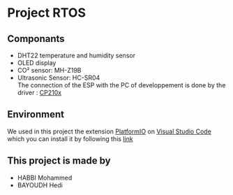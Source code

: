 # Project RTOS 
## Componants
- DHT22 temperature and humidity sensor
- OLED display
- CO² sensor: MH-Z19B
- Ultrasonic Sensor: HC-SR04\
The connection of the ESP with the PC of developpement is done by the driver : [CP210x](https://www.silabs.com/developer-tools/usb-to-uart-bridge-vcp-drivers)
## Environment
We used in this project the extension [PlatformIO](https://platformio.org/) on [Visual Studio Code](https://code.visualstudio.com/) which you can install it by following this [link](https://platformio.org/install/ide?install=vscode)
## This project is made by
- HABBI Mohammed
- BAYOUDH Hedi
